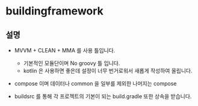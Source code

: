 # buildingframework

## 설명 
* MVVM + CLEAN + MMA 를 사용 틀입니다.
  * 기본적인 모듈단이며 No groovy 틀 입니다. 
  * kotlin 은 사용하면 좋은데 설정이 너무 번거로워서 새롭게 작성하여 올립니다.

* compose 이며 데이터나 common 을 일부를 제외한 나머지는 compose 

* buildsrc 를 통해 각 프로젝트의 기본이 되는 build.gradle 또한 상속을 받습니다.

  
